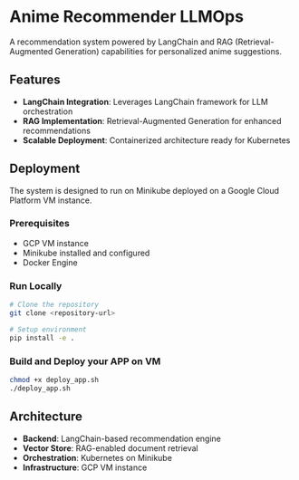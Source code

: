 # Anime Recommender LLMOps

A recommendation system powered by LangChain and RAG (Retrieval-Augmented Generation) capabilities for personalized anime suggestions.

## Features

- **LangChain Integration**: Leverages LangChain framework for LLM orchestration
- **RAG Implementation**: Retrieval-Augmented Generation for enhanced recommendations
- **Scalable Deployment**: Containerized architecture ready for Kubernetes

## Deployment

The system is designed to run on Minikube deployed on a Google Cloud Platform VM instance.

### Prerequisites

- GCP VM instance
- Minikube installed and configured
- Docker Engine

### Run Locally

```bash
# Clone the repository
git clone <repository-url>

# Setup environment
pip install -e .
```

### Build and Deploy your APP on VM
```bash
chmod +x deploy_app.sh
./deploy_app.sh
```


## Architecture

- **Backend**: LangChain-based recommendation engine
- **Vector Store**: RAG-enabled document retrieval
- **Orchestration**: Kubernetes on Minikube
- **Infrastructure**: GCP VM instance